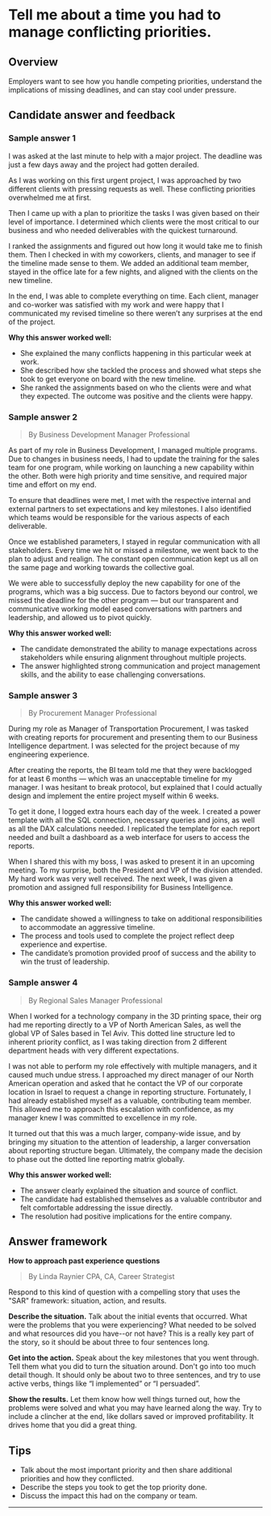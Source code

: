 # Tell me about a time you had to manage conflicting priorities.

## Overview
Employers want to see how you handle competing priorities, understand the implications of missing deadlines, and can stay cool under pressure.

## Candidate answer and feedback

### Sample answer 1

I was asked at the last minute to help with a major project. The deadline was just a few days away and the project had gotten derailed.

As I was working on this first urgent project, I was approached by two different clients with pressing requests as well. These conflicting priorities overwhelmed me at first.

Then I came up with a plan to prioritize the tasks I was given based on their level of importance. I determined which clients were the most critical to our business and who needed deliverables with the quickest turnaround.

I ranked the assignments and figured out how long it would take me to finish them. Then I checked in with my coworkers, clients, and manager to see if the timeline made sense to them. We added an additional team member, stayed in the office late for a few nights, and aligned with the clients on the new timeline.

In the end, I was able to complete everything on time. Each client, manager and co-worker was satisfied with my work and were happy that I communicated my revised timeline so there weren’t any surprises at the end of the project.

**Why this answer worked well:**

* She explained the many conflicts happening in this particular week at work.
* She described how she tackled the process and showed what steps she took to get everyone on board with the new timeline.
* She ranked the assignments based on who the clients were and what they expected. The outcome was positive and the clients were happy.

### Sample answer 2
> By Business Development Manager Professional

As part of my role in Business Development, I managed multiple programs. Due to changes in business needs, I had to update the training for the sales team for one program, while working on launching a new capability within the other. Both were high priority and time sensitive, and required major time and effort on my end.

To ensure that deadlines were met, I met with the respective internal and external partners to set expectations and key milestones. I also identified which teams would be responsible for the various aspects of each deliverable.

Once we established parameters, I stayed in regular communication with all stakeholders. Every time we hit or missed a milestone, we went back to the plan to adjust and realign. The constant open communication kept us all on the same page and working towards the collective goal.

We were able to successfully deploy the new capability for one of the programs, which was a big success. Due to factors beyond our control, we missed the deadline for the other program — but our transparent and communicative working model eased conversations with partners and leadership, and allowed us to pivot quickly.

**Why this answer worked well:**

* The candidate demonstrated the ability to manage expectations across stakeholders while ensuring alignment throughout multiple projects.
* The answer highlighted strong communication and project management skills, and the ability to ease challenging conversations.

### Sample answer 3
> By Procurement Manager Professional

During my role as Manager of Transportation Procurement, I was tasked with creating reports for procurement and presenting them to our Business Intelligence department. I was selected for the project because of my engineering experience.

After creating the reports, the BI team told me that they were backlogged for at least 6 months — which was an unacceptable timeline for my manager. I was hesitant to break protocol, but explained that I could actually design and implement the entire project myself within 6 weeks.

To get it done, I logged extra hours each day of the week. I created a power template with all the SQL connection, necessary queries and joins, as well as all the DAX calculations needed. I replicated the template for each report needed and built a dashboard as a web interface for users to access the reports.

When I shared this with my boss, I was asked to present it in an upcoming meeting. To my surprise, both the President and VP of the division attended. My hard work was very well received. The next week, I was given a promotion and assigned full responsibility for Business Intelligence.

**Why this answer worked well:**

* The candidate showed a willingness to take on additional responsibilities to accommodate an aggressive timeline.
* The process and tools used to complete the project reflect deep experience and expertise.
* The candidate’s promotion provided proof of success and the ability to win the trust of leadership.

### Sample answer 4
> By Regional Sales Manager Professional

When I worked for a technology company in the 3D printing space, their org had me reporting directly to a VP of North American Sales, as well the global VP of Sales based in Tel Aviv. This dotted line structure led to inherent priority conflict, as I was taking direction from 2 different department heads with very different expectations.

I was not able to perform my role effectively with multiple managers, and it caused much undue stress. I approached my direct manager of our North American operation and asked that he contact the VP of our corporate location in Israel to request a change in reporting structure. Fortunately, I had already established myself as a valuable, contributing team member. This allowed me to approach this escalation with confidence, as my manager knew I was committed to excellence in my role.

It turned out that this was a much larger, company-wide issue, and by bringing my situation to the attention of leadership, a larger conversation about reporting structure began. Ultimately, the company made the decision to phase out the dotted line reporting matrix globally.

**Why this answer worked well:**

* The answer clearly explained the situation and source of conflict.
* The candidate had established themselves as a valuable contributor and felt comfortable addressing the issue directly.
* The resolution had positive implications for the entire company.

## Answer framework

**How to approach past experience questions**

> By Linda Raynier CPA, CA, Career Strategist

Respond to this kind of question with a compelling story that uses the "SAR" framework: situation, action, and results.

**Describe the situation.** Talk about the initial events that occurred. What were the problems that you were experiencing? What needed to be solved and what resources did you have--or not have? This is a really key part of the story, so it should be about three to four sentences long. 

**Get into the action.** Speak about the key milestones that you went through. Tell them what you did to turn the situation around. Don't go into too much detail though. It should only be about two to three sentences, and try to use active verbs, things like “I implemented” or “I persuaded”.

**Show the results.** Let them know how well things turned out, how the problems were solved and what you may have learned along the way. Try to include a clincher at the end, like dollars saved or improved profitability. It drives home that you did a great thing.

## Tips

* Talk about the most important priority and then share additional priorities and how they conflicted.
* Describe the steps you took to get the top priority done.
* Discuss the impact this had on the company or team.

---
